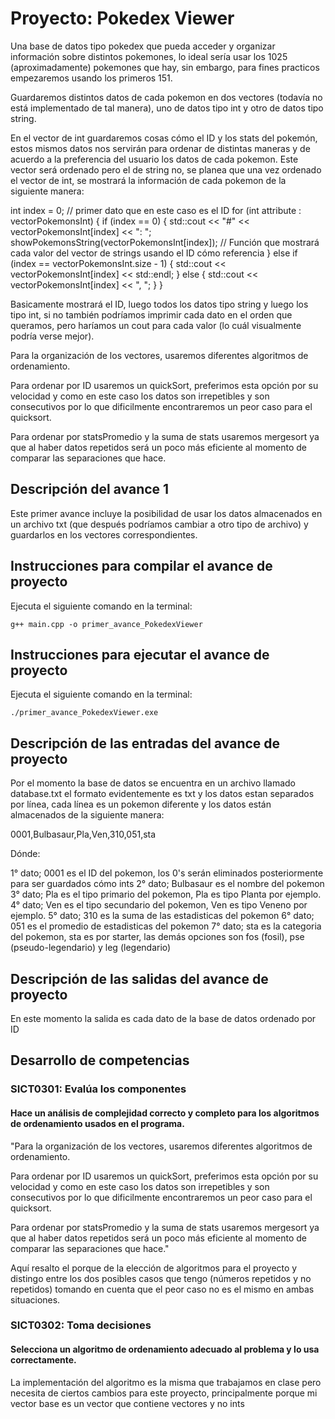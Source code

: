 # Proyecto: Pokedex Viewer
Una base de datos tipo pokedex que pueda acceder y organizar información sobre distintos pokemones, lo ideal sería usar los 1025
(aproximadamente) pokemones que hay, sin embargo, para fines practicos empezaremos usando los primeros 151.

Guardaremos distintos datos de cada pokemon en dos vectores (todavía no está implementado de tal manera), uno de datos tipo int y otro de datos tipo string.

En el vector de int guardaremos cosas cómo el ID y los stats del pokemón, estos mismos datos nos servirán para ordenar de distintas maneras y de acuerdo a la preferencia del usuario los datos de cada pokemon. Este vector será ordenado pero el de string no, se planea que una vez ordenado el vector de int, se mostrará la información de cada pokemon de la siguiente manera:

int index = 0; // primer dato que en este caso es el ID
for (int attribute : vectorPokemonsInt) {
    if (index == 0) {
        std::cout << "#" << vectorPokemonsInt[index] << ": ";
        showPokemonsString(vectorPokemonsInt[index]); // Función que mostrará cada valor del vector de strings usando el ID cómo referencia
    } else if (index == vectorPokemonsInt.size - 1) {
        std::cout << vectorPokemonsInt[index] << std::endl;
    }
    else {
        std::cout << vectorPokemonsInt[index] << ", ";
    }
}

Basicamente mostrará el ID, luego todos los datos tipo string y luego los tipo int, si no también podríamos imprimir cada dato en el orden que queramos, pero haríamos un cout para cada valor (lo cuál visualmente podría verse mejor).

Para la organización de los vectores, usaremos diferentes algoritmos de ordenamiento.

Para ordenar por ID usaremos un quickSort, preferimos esta opción por su velocidad y como en este caso los datos son irrepetibles y son consecutivos por lo que dificilmente encontraremos un peor caso para el quicksort.

Para ordenar por statsPromedio y la suma de stats usaremos mergesort ya que al haber datos repetidos será un poco más eficiente al momento de comparar las separaciones que hace.

## Descripción del avance 1
Este primer avance incluye la posibilidad de usar los datos almacenados en un archivo txt (que después podríamos cambiar a otro tipo de archivo) y guardarlos en los vectores correspondientes.

## Instrucciones para compilar el avance de proyecto
Ejecuta el siguiente comando en la terminal:

`g++ main.cpp -o primer_avance_PokedexViewer` 

## Instrucciones para ejecutar el avance de proyecto
Ejecuta el siguiente comando en la terminal:

`./primer_avance_PokedexViewer.exe` 

## Descripción de las entradas del avance de proyecto
Por el momento la base de datos se encuentra en un archivo llamado database.txt el formato evidentemente es txt y los datos estan separados por línea, cada línea es un pokemon diferente y los datos están almacenados de la siguiente manera:

0001,Bulbasaur,Pla,Ven,310,051,sta

Dónde:

1° dato; 0001 es el ID del pokemon, los 0's serán eliminados posteriormente para ser guardados cómo ints
2° dato; Bulbasaur es el nombre del pokemon
3° dato; Pla es el tipo primario del pokemon, Pla es tipo Planta por ejemplo.
4° dato; Ven es el tipo secundario del pokemon, Ven es tipo Veneno por ejemplo.
5° dato; 310 es la suma de las estadisticas del pokemon
6° dato; 051 es el promedio de estadisticas del pokemon
7° dato; sta es la categoria del pokemon, sta es por starter, las demás opciones son fos (fosil), pse (pseudo-legendario) y leg (legendario)

## Descripción de las salidas del avance de proyecto
En este momento la salida es cada dato de la base de datos ordenado por ID

## Desarrollo de competencias

### SICT0301: Evalúa los componentes
#### Hace un análisis de complejidad correcto y completo para los algoritmos de ordenamiento usados en el programa.
"Para la organización de los vectores, usaremos diferentes algoritmos de ordenamiento.

Para ordenar por ID usaremos un quickSort, preferimos esta opción por su velocidad y como en este caso los datos son irrepetibles y son consecutivos por lo que dificilmente encontraremos un peor caso para el quicksort.

Para ordenar por statsPromedio y la suma de stats usaremos mergesort ya que al haber datos repetidos será un poco más eficiente al momento de comparar las separaciones que hace."

Aquí resalto el porque de la elección de algoritmos para el proyecto y distingo entre los dos posibles casos que tengo (números repetidos y no repetidos) tomando en cuenta que el peor caso no es el mismo en ambas situaciones.

### SICT0302: Toma decisiones
#### Selecciona un algoritmo de ordenamiento adecuado al problema y lo usa correctamente.
La implementación del algoritmo es la misma que trabajamos en clase pero necesita de ciertos cambios para este proyecto, principalmente porque mi vector base es un vector que contiene vectores y no ints
